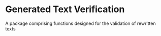 # Generated Text Verification

A package comprising functions designed for the validation of rewritten texts